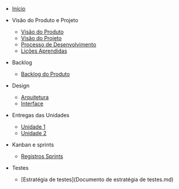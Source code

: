- [Início](/)
- Visão do Produto e Projeto

    - [Visão do Produto](/visao-do-produto-e-projeto/visao-do-produto.md)
    - [Visão do Projeto](/visao-do-produto-e-projeto/visao-do-projeto.md)
    - [Processo de Desenvolvimento](/visao-do-produto-e-projeto/processo-de-desenvolvimento.md)
    - [Lições Aprendidas](/visao-do-produto-e-projeto/licoes-aprendidas.md)

- Backlog

    - [Backlog do Produto](/backlog/backlog.md)

- Design

    - [Arquitetura](/design/Documento%20de%20arquitetura.md)
    - [Interface](/design/Documento%20de%20interface.md)

- Entregas das Unidades

    - [Unidade 1](/entregas-unidades/unidade-1.md)
    - [Unidade 2](/entregas-unidades/unidade-2.md)
  
 - Kanban e sprints

    - [Registros Sprints](Kanban-sprints.md)
  
  - Testes
    - [Estratégia de testes](Documento de estratégia de testes.md)
   
